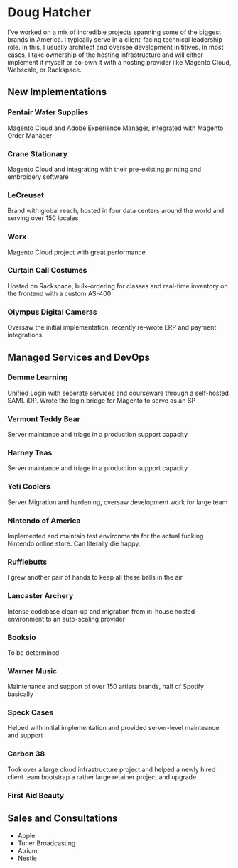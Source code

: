 # Doug Hatcher

I've worked on a mix of incredible projects spanning some of the biggest brands in America. I typically serve in a client-facing technical leadership role. In this, I usually architect and oversee development inititives. In most cases, I take ownership of the hosting infrastructure and will either implement it myself or co-own it with a hosting provider like Magento Cloud, Webscale, or Rackspace. 

## New Implementations

### Pentair Water Supplies 
Magento Cloud and Adobe Experience Manager, integrated with Magento Order Manager

### Crane Stationary
Magento Cloud and integrating with their pre-existing printing and embroidery software

### LeCreuset
Brand with global reach, hosted in four data centers around the world and serving over 150 locales 

### Worx
Magento Cloud project with great performance

### Curtain Call Costumes
Hosted on Rackspace, bulk-ordering for classes and real-time inventory on the frontend with a custom AS-400 

### Olympus Digital Cameras 
Oversaw the initial implementation, recently re-wrote ERP and payment integrations

## Managed Services and DevOps 

### Demme Learning
Unified Login with seperate services and courseware through a self-hosted SAML iDP. Wrote the login bridge for Magento to serve as an SP

### Vermont Teddy Bear
Server maintance and triage in a production support capacity

### Harney Teas
Server maintance and triage in a production support capacity

### Yeti Coolers
Server Migration and hardening, oversaw development work for large team

### Nintendo of America
Implemented and maintain test environments for the actual fucking Nintendo online store. Can literally die happy.

### Rufflebutts
I grew another pair of hands to keep all these balls in the air

### Lancaster Archery
Intense codebase clean-up and migration from in-house hosted environment to an auto-scaling provider

### Booksio
To be determined

### Warner Music
Maintenance and support of over 150 artists brands, half of Spotify basically

### Speck Cases
Helped with initial implementation and provided server-level mainteance and support 

### Carbon 38
Took over a large cloud infrastructure project and helped a newly hired client team bootstrap a rather large retainer project and upgrade

### First Aid Beauty

## Sales and Consultations

* Apple 
* Tuner Broadcasting
* Atrium
* Nestle
